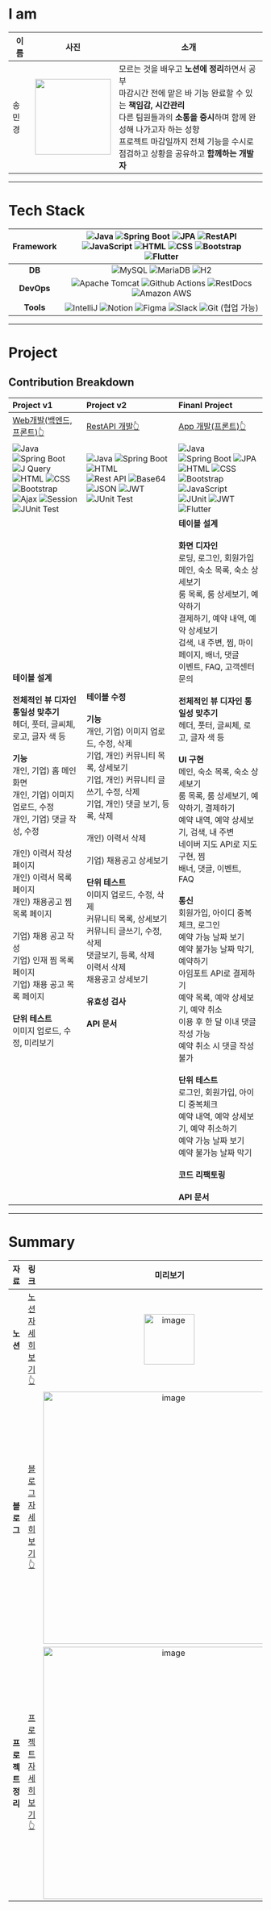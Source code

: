 # I am
| 이름   | 사진                                                                 | 소개                                                                                                                                                                      |
|--------|----------------------------------------------------------------------|---------------------------------------------------------------------------------------------------------------------------------------------------------------------------|
| 송민경 | <img src="https://avatars.githubusercontent.com/u/153582401?v=4" width="150px"/> | 모르는 것을 배우고 **노션에 정리**하면서 공부<br/>마감시간 전에 맡은 바 기능 완료할 수 있는 **책임감, 시간관리**<br/>다른 팀원들과의 **소통을 중시**하며 함께 완성해 나가고자 하는 성향<br/>프로젝트 마감일까지 전체 기능을 수시로 점검하고 상황을 공유하고 **함께하는 개발자** |

---

<!-- Tech stack -->

# Tech Stack

| Framework | ![Java](https://img.shields.io/badge/Java-%23ED8B00.svg?style=flat&logo=openjdk&logoColor=white) ![Spring Boot](https://img.shields.io/badge/-Spring%20Boot-brightgreen?logo=spring&logoColor=white)  ![JPA](https://img.shields.io/badge/JPA-red?logo=spring&logoColor=white) ![RestAPI](https://img.shields.io/badge/-RestAPI-green?logo=flutter&logoColor=white) ![JavaScript](https://img.shields.io/badge/JavaScript-yellow.svg?style=flat&logo=openjdk&logoColor=white) ![HTML](https://img.shields.io/badge/-HTML5-blue?logo=css3&logoColor=white) ![CSS](https://img.shields.io/badge/-CSS3-red?logo=css3&logoColor=white) ![Bootstrap](https://img.shields.io/badge/Bootstrap-%238511FA.svg?style=flat&logo=bootstrap&logoColor=white)  ![Flutter](https://img.shields.io/badge/-Flutter-blue?logo=flutter&logoColor=white)
| :-------: | :----------------------------------------------------------------------------------------------------------------------------------------------------------------------------------------------------------: |
|    **DB**     | ![MySQL](https://img.shields.io/badge/MySQL-black?&logo=mysql&logoColor=white)  ![MariaDB](https://img.shields.io/badge/MariaDB-blue?&logo=mariadbl&logoColor=white)  ![H2](https://img.shields.io/badge/H2-green?&logo=h2&logoColor=white)                                |
|  **DevOps**   | ![Apache Tomcat](https://img.shields.io/badge/apache%20tomcat-%23F8DC75.svg?style=flat&logo=apache-tomcat&logoColor=black) ![Github Actions](https://img.shields.io/badge/Github_Actions-2088FF?style=flat&logo=githubactions&logoColor=white) ![RestDocs](https://img.shields.io/badge/RestDocs-005C84?style=for&logo=restdocs&logoColor=white) ![Amazon AWS](https://img.shields.io/badge/Amazonaws-232F3E?style=flat&logo=amazonaws&logoColor=white)  
|   **Tools**   | ![IntelliJ](https://img.shields.io/badge/-IntelliJ-orange?logo=intellij&logoColor=white) ![Notion](https://img.shields.io/badge/-Notion-black?logo=notion&logoColor=white)  ![Figma](https://img.shields.io/badge/-Figma-yellow?logo=figma&logoColor=white) ![Slack](https://img.shields.io/badge/-Slack-purple?logo=slack&logoColor=white) ![Git](https://img.shields.io/badge/-Git-red?logo=git&logoColor=white) (협업 가능)|

---

# Project

## Contribution Breakdown
|Project v1|Project v2|Finanl Project|
|:-----------|:-----------|:--------------|
|[ Web개발(백엔드, 프론트)👆 ](https://github.com/vosw1/miniproject-jobara-v1-ssr.git)|[RestAPI 개발👆 ](https://github.com/vosw1/miniproject-jobala-v2-restapi.git)|[ App 개발(프론트)👆 ](https://github.com/vosw1/yeogi_app.git)|
 |![Java](https://img.shields.io/badge/Java-%23ED8B00.svg?style=flat&logo=openjdk&logoColor=white) ![Spring Boot](https://img.shields.io/badge/-Spring%20Boot-brightgreen?logo=spring&logoColor=white) ![J Query](https://img.shields.io/badge/Jquery-23ED8B00.svg?style=flat&logo=jquery&logoColor=white) </br> ![HTML](https://img.shields.io/badge/-HTML5-blue?logo=css3&logoColor=white) ![CSS](https://img.shields.io/badge/-CSS3-blue?logo=css3&logoColor=white) ![Bootstrap](https://img.shields.io/badge/Bootstrap-%238511FA.svg?style=flat&logo=bootstrap&logoColor=white) <br/>![Ajax](https://img.shields.io/badge/Ajax-red.svg?style=flat&logo=ajax&logoColor=white) ![Session](https://img.shields.io/badge/Session-ffcd00.svg?style=flat&logo=session&logoColor=white)  ![JUnit Test](https://img.shields.io/badge/JUnitTest-E34F26?style=flat&logo=junit&logoColor=white) |![Java](https://img.shields.io/badge/Java-%23ED8B00.svg?style=flat&logo=openjdk&logoColor=white) ![Spring Boot](https://img.shields.io/badge/-Spring%20Boot-brightgreen?logo=spring&logoColor=white) ![HTML](https://img.shields.io/badge/-HTML5-blue?logo=css3&logoColor=white) <br/> ![Rest API](https://img.shields.io/badge/RestAPI-ED8B00?style=flat&logo=restapi&logoColor=white)  ![Base64](https://img.shields.io/badge/base64-FFA500?style=flat&logo=base64&logoColor=white) ![JSON](https://img.shields.io/badge/json-0078D4?style=flat&logo=json&logoColor=white) ![JWT](https://img.shields.io/badge/JWT-ffcd00.svg?style=flat&logo=jwt&logoColor=white) ![JUnit Test](https://img.shields.io/badge/JUnitTest-E34F26?style=flat&logo=junit&logoColor=white) | ![Java](https://img.shields.io/badge/Java-%23ED8B00.svg?style=flat&logo=openjdk&logoColor=white) ![Spring Boot](https://img.shields.io/badge/-Spring%20Boot-brightgreen?logo=spring&logoColor=white)  ![JPA](https://img.shields.io/badge/JPA-red?logo=spring&logoColor=white)</br> ![HTML](https://img.shields.io/badge/-HTML5-blue?logo=css3&logoColor=white) ![CSS](https://img.shields.io/badge/-CSS3-blue?logo=css3&logoColor=white) ![Bootstrap](https://img.shields.io/badge/bootstrap-%238511FA.svg?style=flat&logo=bootstrap&logoColor=white) ![JavaScript](https://img.shields.io/badge/JavaScript-%23323330.svg?style=flat&logo=javascript&logoColor=white) <br/> ![JUnit](https://img.shields.io/badge/JUnit-green?logo=junit5&logoColor=white) ![JWT](https://img.shields.io/badge/JWT-black?logo=jsonwebtokens&logoColor=white) ![Flutter](https://img.shields.io/badge/-Flutter-blue?logo=flutter&logoColor=white)|
| **테이블 설계**<br/><br/>**전체적인 뷰 디자인 통일성 맞추기**<br/>헤더, 풋터, 글씨체, 로고, 글자 색 등<br/><br/>**기능**<br/>개인, 기업) 홈 메인 화면<br/>개인, 기업) 이미지 업로드, 수정<br/>개인, 기업) 댓글 작성, 수정<br/><br/>개인) 이력서 작성 페이지<br/>개인) 이력서 목록 페이지<br/>개인) 채용공고 찜 목록 페이지<br/><br/>기업) 채용 공고 작성<br/>기업) 인재 찜 목록 페이지<br/>기업) 채용 공고 목록 페이지<br/><br/>**단위 테스트**<br/>이미지 업로드, 수정, 미리보기 | **테이블 수정**<br/><br/>**기능**<br/>개인, 기업) 이미지 업로드, 수정, 삭제<br/>기업, 개인) 커뮤니티 목록, 상세보기 </br>기업, 개인) 커뮤니티 글쓰기, 수정, 삭제<br/>기업, 개인) 댓글 보기, 등록, 삭제<br/><br/>개인) 이력서 삭제<br/><br/>기업) 채용공고 상세보기<br/><br/>**단위 테스트**</br>이미지 업로드, 수정, 삭제</br>커뮤니티 목록, 상세보기 </br>커뮤니티 글쓰기, 수정, 삭제</br>댓글보기, 등록, 삭제  </br>이력서 삭제 </br>채용공고 상세보기<br/><br/>**유효성 검사**</br></br>**API 문서** | **테이블 설계**<br/><br/>**화면 디자인**<br/>로딩, 로그인, 회원가입 </br> 메인, 숙소 목록, 숙소 상세보기<br/>룸 목록, 룸 상세보기, 예약하기</br>결제하기, 예약 내역, 예약 상세보기 </br>검색, 내 주변, 찜, 마이페이지, 배너, 댓글 </br>이벤트, FAQ, 고객센터 문의<br/><br/>**전체적인 뷰 디자인 통일성 맞추기**<br/>헤더, 풋터, 글씨체, 로고, 글자 색 등<br/><br/>**UI 구현**<br/>메인, 숙소 목록, 숙소 상세보기<br/>룸 목록, 룸 상세보기, 예약하기, 결제하기<br/>예약 내역, 예약 상세보기, 검색, 내 주변 </br>네이버 지도 API로 지도 구현, 찜<br/>배너, 댓글, 이벤트, FAQ<br/><br/>**통신**<br>회원가입, 아이디 중복체크, 로그인<br/>예약 가능 날짜 보기</br>예약 불가능 날짜 막기, 예약하기<br/>아임포트 API로 결제하기</br> 예약 목록, 예약 상세보기, 예약 취소<br/>이용 후 한 달 이내 댓글 작성 가능</br>예약 취소 시 댓글 작성 불가<br/><br/>**단위 테스트**<br>로그인, 회원가입, 아이디 중복체크<br/>예약 내역, 예약 상세보기, 예약 취소하기<br/>예약 가능 날짜 보기<br/>예약 불가능 날짜 막기<br/><br/>**코드 리팩토링** </br></br>**API 문서**|

---
# Summary
| 자료 | 링크 | 미리보기|
|:--:|:---------------:|:---------------:|
**노션**|[ 노션 자세히 보기👆 ](https://sunset-knuckle-4bc.notion.site/8de388ac5e60469c92e62dff54b19e04?pvs=4)|<img src="https://github.com/user-attachments/assets/0cbce59f-8eb3-426d-9d45-288188dc86d2" width="100px" hight="200" alt="image">|
**블로그**|[블로그 자세히 보기👆](https://inblog.ai/vosw1?traffic_type=internal)|<img src="https://github.com/user-attachments/assets/8aab12fb-a3a8-40c3-85d6-78ab5f4aa141" width="500px" alt="image">|
**프로젝트 정리**|[프로젝트 자세히 보기👆](https://sunset-knuckle-4bc.notion.site/Project-89f07efbf1874e8a96088d053b304e7a?pvs=4)|<img src="https://github.com/user-attachments/assets/bfbba0d0-80eb-4820-a0b2-7ca3f8378f66" width="500px" alt="image">|
